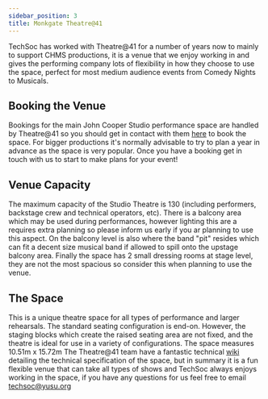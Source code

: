 ```yaml
---
sidebar_position: 3
title: Monkgate Theatre@41
---
```


TechSoc has worked with Theatre@41 for a number of years now to mainly to support CHMS productions, it is a venue that we enjoy working in and gives the performing company lots of flexibility in how they choose to use the space, perfect for most medium audience events from Comedy Nights to Musicals.

## Booking the Venue

Bookings for the main John Cooper Studio performance space are handled by Theatre@41 so you should get in contact with them [here](https://www.41monkgate.co.uk/johncooperstudio) to book the space. For bigger productions it's normally advisable to try to plan a year in advance as the space is very popular. Once you have a booking get in touch with us to start to make plans for your event!

## Venue Capacity

The maximum capacity of the Studio Theatre is 130 (including performers, backstage crew and technical operators, etc). There is a balcony area which may be used during performances, however lighting this are a requires extra planning so please inform us early if you ar planning to use this aspect. On the balcony level is also where the band "pit" resides which can fit a decent size musical band if allowed to spill onto the upstage balcony area.
Finally the space has 2 small dressing rooms at stage level, they are not the most spacious so consider this when planning to use the venue.

## The Space

This is a unique theatre space for all types of performance and larger rehearsals. The standard seating configuration is end-on. However, the staging blocks which create the raised seating area are not fixed, and the theatre is ideal for use in a variety of configurations. The space measures 10.51m x 15.72m
The Theatre@41 team have a fantastic technical [wiki](https://sites.google.com/41monkgate.co.uk/technicalwiki/) detailing the technical specification of the space, but in summary it is a fun flexible venue that can take all types of shows and TechSoc always enjoys working in the space, if you have any questions for us feel free to email [techsoc@yusu.org](mailto:techsoc@yusu.org)
